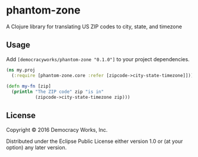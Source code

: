 # phantom-zone

A Clojure library for translating US ZIP codes to city, state, and timezone

## Usage

Add `[democracyworks/phantom-zone "0.1.0"]` to your project dependencies.

```clojure
(ns my.proj
  (:require [phantom-zone.core :refer [zipcode->city-state-timezone]]))
  
(defn my-fn [zip]
  (println "The ZIP code" zip "is in"
           (zipcode->city-state-timezone zip)))
```


## License

Copyright © 2016 Democracy Works, Inc.

Distributed under the Eclipse Public License either version 1.0 or (at
your option) any later version.
